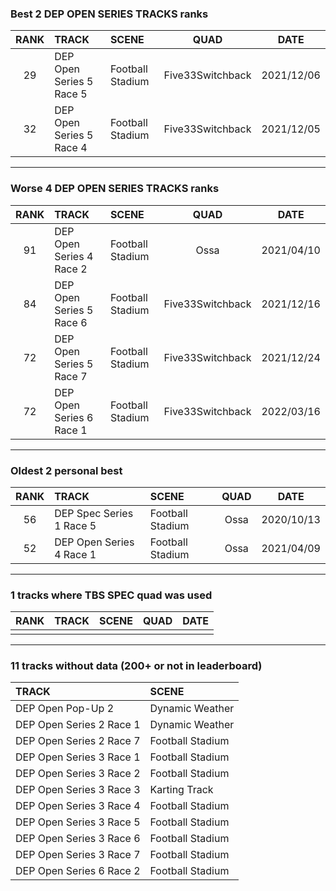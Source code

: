 ### Best 2 DEP OPEN SERIES TRACKS ranks
|RANK|TRACK|SCENE|QUAD|DATE|
|:---:|:---|:---|:---:|:---:|
|29|DEP Open Series 5 Race 5|Football Stadium|Five33Switchback|2021/12/06|
|32|DEP Open Series 5 Race 4|Football Stadium|Five33Switchback|2021/12/05|
---
### Worse 4 DEP OPEN SERIES TRACKS ranks
|RANK|TRACK|SCENE|QUAD|DATE|
|:---:|:---|:---|:---:|:---:|
|91|DEP Open Series 4 Race 2|Football Stadium|Ossa|2021/04/10|
|84|DEP Open Series 5 Race 6|Football Stadium|Five33Switchback|2021/12/16|
|72|DEP Open Series 5 Race 7|Football Stadium|Five33Switchback|2021/12/24|
|72|DEP Open Series 6 Race 1|Football Stadium|Five33Switchback|2022/03/16|
---
### Oldest 2 personal best
|RANK|TRACK|SCENE|QUAD|DATE|
|:---:|:---|:---|:---:|:---:|
|56|DEP Spec Series 1 Race 5|Football Stadium|Ossa|2020/10/13|
|52|DEP Open Series 4 Race 1|Football Stadium|Ossa|2021/04/09|
---
### 1 tracks where TBS SPEC quad was used
|RANK|TRACK|SCENE|QUAD|DATE|
|:---:|:---|:---|:---:|:---:|
||||||
---
### 11 tracks without data (200+ or not in leaderboard)
|TRACK|SCENE|
|:---|:---|
|DEP Open Pop-Up 2|Dynamic Weather|
|DEP Open Series 2 Race 1|Dynamic Weather|
|DEP Open Series 2 Race 7|Football Stadium|
|DEP Open Series 3 Race 1|Football Stadium|
|DEP Open Series 3 Race 2|Football Stadium|
|DEP Open Series 3 Race 3|Karting Track|
|DEP Open Series 3 Race 4|Football Stadium|
|DEP Open Series 3 Race 5|Football Stadium|
|DEP Open Series 3 Race 6|Football Stadium|
|DEP Open Series 3 Race 7|Football Stadium|
|DEP Open Series 6 Race 2|Football Stadium|
